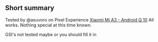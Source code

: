 ## Short summary
Tested by @asuvoro on Pixel Experience [Xiaomi Mi A3 - Android Q 10](https://download.pixelexperience.org/laurel_sprout#collapse-0)
All works. Nothing special at this time known.

GSI's not tested maybe or you should fill it in
